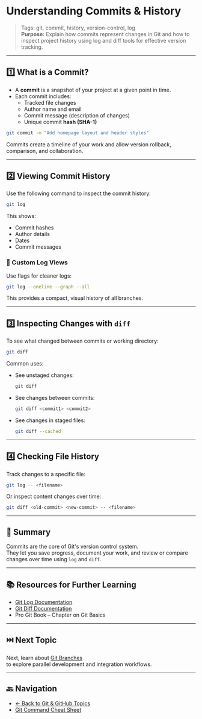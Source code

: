 # Understanding Commits & History

> Tags: git, commit, history, version-control, log  
> **Purpose:** Explain how commits represent changes in Git and how to inspect project history using log and diff tools for effective version tracking.

---

## 1️⃣ What is a Commit?

- A **commit** is a snapshot of your project at a given point in time.
- Each commit includes:
  - Tracked file changes
  - Author name and email
  - Commit message (description of changes)
  - Unique commit **hash (SHA-1)**

```bash
git commit -m "Add homepage layout and header styles"
```

Commits create a timeline of your work and allow version rollback, comparison, and collaboration.

---

## 2️⃣ Viewing Commit History

Use the following command to inspect the commit history:

```bash
git log
```

This shows:

- Commit hashes  
- Author details  
- Dates  
- Commit messages  

### 🔁 Custom Log Views

Use flags for cleaner logs:

```bash
git log --oneline --graph --all
```

This provides a compact, visual history of all branches.

---

## 3️⃣ Inspecting Changes with `diff`

To see what changed between commits or working directory:

```bash
git diff
```

Common uses:

- See unstaged changes:  

  ```bash
  git diff
  ```

- See changes between commits:  

  ```bash
  git diff <commit1> <commit2>
  ```

- See changes in staged files:  

  ```bash
  git diff --cached
  ```

---

## 4️⃣ Checking File History

Track changes to a specific file:

```bash
git log -- <filename>
```

Or inspect content changes over time:

```bash
git diff <old-commit> <new-commit> -- <filename>
```

---

## 🧾 Summary

Commits are the core of Git's version control system.  
They let you save progress, document your work, and review or compare changes over time using `log` and `diff`.

---

## 📚 Resources for Further Learning

- [Git Log Documentation](https://git-scm.com/docs/git-log)  
- [Git Diff Documentation](https://git-scm.com/docs/git-diff)  
- Pro Git Book – Chapter on Git Basics  

---

## ⏭️ Next Topic

Next, learn about [Git Branches](06-branches.md)  
to explore parallel development and integration workflows.

---

## 🔙 Navigation

- [← Back to Git & GitHub Topics](README.md)  
- [Git Command Cheat Sheet](cheat-sheet.md)

